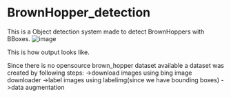 # BrownHopper_detection
This is a Object detection system made to detect BrownHoppers with BBoxes.
![image](https://github.com/shubham4861/BrownHopper_detection/assets/84654623/9b82d439-a6ae-46d5-9c0e-3e22a78710fd)


This is how output looks like.

Since there is no opensource brown_hopper dataset available a dataset was created by following steps:
->download images using bing image downloader
->label images using labelimg(since we have bounding boxes)
->data augmentation 
